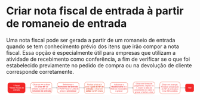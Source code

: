 # Criar nota fiscal de entrada à partir de romaneio de entrada

Uma nota fiscal pode ser gerada a partir de um romaneio de entrada quando se tem conhecimento prévio dos itens que irão compor a nota fiscal. Essa opção é especialmente útil para empresas que utilizam a atividade de recebimento como conferência, a fim de verificar se o que foi estabelecido previamente no pedido de compra ou na devolução de cliente corresponde corretamente.

![Entr de NF Manual com Romaneio](incomingInvoice2.png)